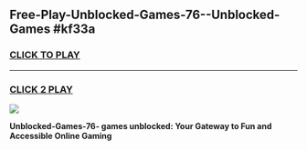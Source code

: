 
## Free-Play-Unblocked-Games-76--Unblocked-Games #kf33a
<h3>
<a href="https://news.freeplayer.one?title=Unblocked-Games-76-&ref=8M">CLICK TO PLAY</a></h3>
<hr>

<h3>
<a href="https://news.freeplayer.one?title=Unblocked-Games-76-&ref=8M">CLICK 2 PLAY</a>
  
</h3>

<a href="https://news.freeplayer.one?title=Unblocked-Games-76-&ref=8M"><img src="https://clearcache.store/games.png"></a>


**Unblocked-Games-76- games unblocked: Your Gateway to Fun and Accessible Online Gaming**
